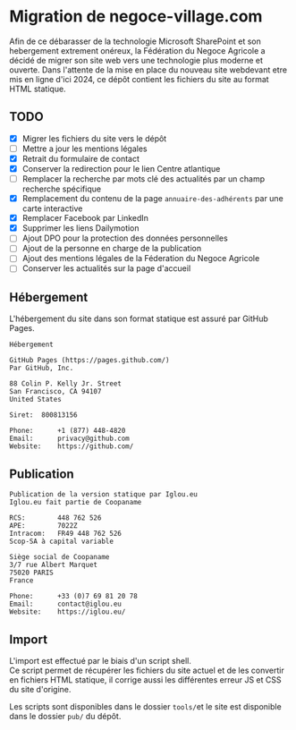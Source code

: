 # Migration de negoce-village.com
Afin de ce débarasser de la technologie Microsoft SharePoint et son hebergement extrement onéreux, la Fédération du Negoce Agricole a décidé de migrer son site web vers une technologie plus moderne et ouverte. Dans l'attente de la mise en place du nouveau site webdevant etre mis en ligne d'ici 2024, ce dépôt contient les fichiers du site au format HTML statique.

## TODO
- [x] Migrer les fichiers du site vers le dépôt
- [ ] Mettre a jour les mentions légales
- [x] Retrait du formulaire de contact
- [x] Conserver la redirection pour le lien Centre atlantique
- [ ] Remplacer la recherche par mots clé des actualités par un champ recherche spécifique
- [x] Remplacement du contenu de la page `annuaire-des-adhérents` par une carte interactive
- [x] Remplacer Facebook par LinkedIn
- [x] Supprimer les liens Dailymotion
- [ ] Ajout DPO pour la protection des données personnelles
- [ ] Ajout de la personne en charge de la publication
- [ ] Ajout des mentions légales de la Féderation du Negoce Agricole
- [ ] Conserver les actualités sur la page d'accueil

## Hébergement
L'hébergement du site dans son format statique est assuré par GitHub Pages.
```
Hébergement

GitHub Pages (https://pages.github.com/)
Par GitHub, Inc.

88 Colin P. Kelly Jr. Street
San Francisco, CA 94107
United States

Siret:  800813156

Phone:      +1 (877) 448-4820 
Email:      privacy@github.com
Website: 	https://github.com/
```

## Publication
```
Publication de la version statique par Iglou.eu
Iglou.eu fait partie de Coopaname

RCS:        448 762 526
APE:        7022Z
Intracom:   FR49 448 762 526
Scop-SA à capital variable

Siège social de Coopaname
3/7 rue Albert Marquet
75020 PARIS
France

Phone:      +33 (0)7 69 81 20 78
Email:      contact@iglou.eu
Website:    https://iglou.eu/
```
## Import
L'import est effectué par le biais d'un script shell.   
Ce script permet de récupérer les fichiers du site actuel et de les convertir en fichiers HTML statique, il corrige aussi les différentes erreur JS et CSS du site d'origine.

Les scripts sont disponibles dans le dossier `tools/`et le site est disponible dans le dossier `pub/` du dépôt.